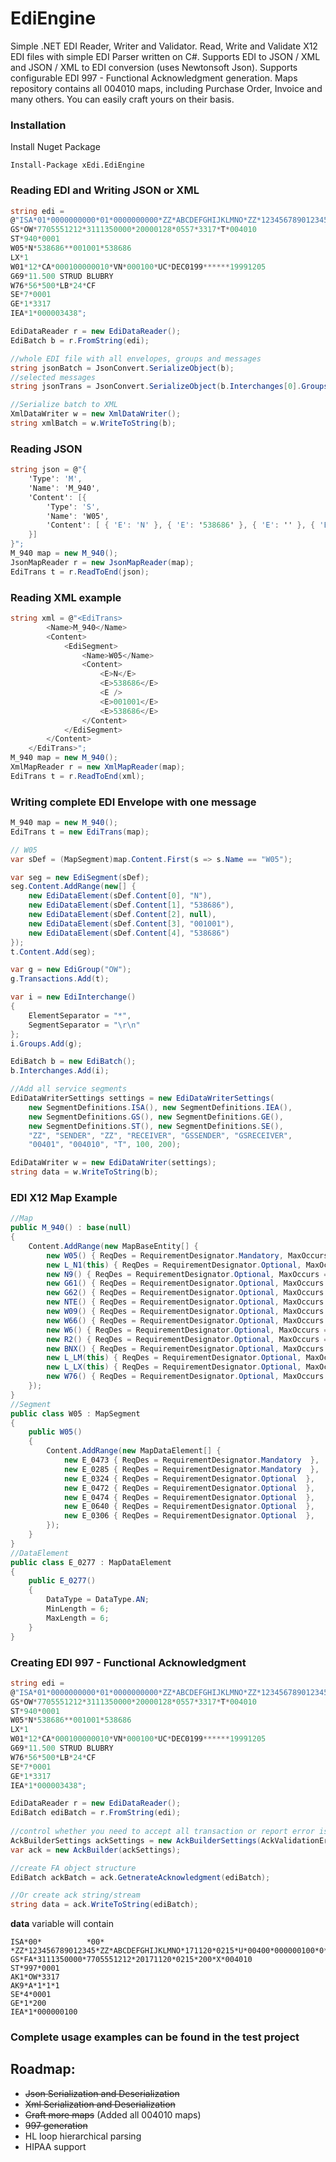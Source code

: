 # EdiEngine
Simple .NET EDI Reader, Writer and Validator.
Read, Write and Validate X12 EDI files with simple EDI Parser written on C#.
Supports EDI to JSON / XML and JSON / XML to EDI conversion (uses Newtonsoft Json).
Supports configurable EDI 997 - Functional Acknowledgment generation.
Maps repository contains all 004010 maps, including Purchase Order, Invoice and many others.
You can easily craft yours on their basis.

### Installation
Install Nuget Package
```
Install-Package xEdi.EdiEngine
```
### Reading EDI and Writing JSON or XML 
```cs
string edi =
@"ISA*01*0000000000*01*0000000000*ZZ*ABCDEFGHIJKLMNO*ZZ*123456789012345*101127*1719*U*00400*000003438*0*P*>
GS*OW*7705551212*3111350000*20000128*0557*3317*T*004010
ST*940*0001
W05*N*538686**001001*538686
LX*1
W01*12*CA*000100000010*VN*000100*UC*DEC0199******19991205
G69*11.500 STRUD BLUBRY
W76*56*500*LB*24*CF
SE*7*0001
GE*1*3317
IEA*1*000003438";

EdiDataReader r = new EdiDataReader();
EdiBatch b = r.FromString(edi);

//whole EDI file with all envelopes, groups and messages
string jsonBatch = JsonConvert.SerializeObject(b);
//selected messages
string jsonTrans = JsonConvert.SerializeObject(b.Interchanges[0].Groups[0].Transactions[0]);

//Serialize batch to XML
XmlDataWriter w = new XmlDataWriter();
string xmlBatch = w.WriteToString(b);
```
### Reading JSON
```cs
string json = @"{
    'Type': 'M',
    'Name': 'M_940',
    'Content': [{
        'Type': 'S',
        'Name': 'W05',
        'Content': [ { 'E': 'N' }, { 'E': '538686' }, { 'E': '' }, { 'E': '001001' }, { 'E': '538686' }]
    }]
}";
M_940 map = new M_940();
JsonMapReader r = new JsonMapReader(map);
EdiTrans t = r.ReadToEnd(json);
```
### Reading XML example
```cs
string xml = @"<EdiTrans>
        <Name>M_940</Name>
        <Content>
            <EdiSegment>
                <Name>W05</Name>
                <Content>
                    <E>N</E>
                    <E>538686</E>
                    <E />
                    <E>001001</E>
                    <E>538686</E>
                </Content>
            </EdiSegment>
        </Content>
    </EdiTrans>";
M_940 map = new M_940();
XmlMapReader r = new XmlMapReader(map);
EdiTrans t = r.ReadToEnd(xml);
```
### Writing complete EDI Envelope with one message
```cs
M_940 map = new M_940();
EdiTrans t = new EdiTrans(map);

// W05
var sDef = (MapSegment)map.Content.First(s => s.Name == "W05");

var seg = new EdiSegment(sDef);
seg.Content.AddRange(new[] {
    new EdiDataElement(sDef.Content[0], "N"),
    new EdiDataElement(sDef.Content[1], "538686"),
    new EdiDataElement(sDef.Content[2], null),
    new EdiDataElement(sDef.Content[3], "001001"),
    new EdiDataElement(sDef.Content[4], "538686")
});
t.Content.Add(seg);

var g = new EdiGroup("OW");
g.Transactions.Add(t);

var i = new EdiInterchange()
{
    ElementSeparator = "*",
    SegmentSeparator = "\r\n"
};
i.Groups.Add(g);

EdiBatch b = new EdiBatch();
b.Interchanges.Add(i);

//Add all service segments
EdiDataWriterSettings settings = new EdiDataWriterSettings(
    new SegmentDefinitions.ISA(), new SegmentDefinitions.IEA(),
    new SegmentDefinitions.GS(), new SegmentDefinitions.GE(),
    new SegmentDefinitions.ST(), new SegmentDefinitions.SE(),
    "ZZ", "SENDER", "ZZ", "RECEIVER", "GSSENDER", "GSRECEIVER",
    "00401", "004010", "T", 100, 200);

EdiDataWriter w = new EdiDataWriter(settings);
string data = w.WriteToString(b);
```
### EDI X12 Map Example
```cs
//Map
public M_940() : base(null)
{
    Content.AddRange(new MapBaseEntity[] {
        new W05() { ReqDes = RequirementDesignator.Mandatory, MaxOccurs = 1 },
        new L_N1(this) { ReqDes = RequirementDesignator.Optional, MaxOccurs = 10 },
        new N9() { ReqDes = RequirementDesignator.Optional, MaxOccurs = 10 },
        new G61() { ReqDes = RequirementDesignator.Optional, MaxOccurs = 3 },
        new G62() { ReqDes = RequirementDesignator.Optional, MaxOccurs = 10 },
        new NTE() { ReqDes = RequirementDesignator.Optional, MaxOccurs = 999999 },
        new W09() { ReqDes = RequirementDesignator.Optional, MaxOccurs = 1 },
        new W66() { ReqDes = RequirementDesignator.Optional, MaxOccurs = 1 },
        new W6() { ReqDes = RequirementDesignator.Optional, MaxOccurs = 1 },
        new R2() { ReqDes = RequirementDesignator.Optional, MaxOccurs = 13 },
        new BNX() { ReqDes = RequirementDesignator.Optional, MaxOccurs = 1 },
        new L_LM(this) { ReqDes = RequirementDesignator.Optional, MaxOccurs = 10 },
        new L_LX(this) { ReqDes = RequirementDesignator.Optional, MaxOccurs = 999999 },
        new W76() { ReqDes = RequirementDesignator.Optional, MaxOccurs = 1 },
    });
}
//Segment
public class W05 : MapSegment
{
    public W05()
    {
        Content.AddRange(new MapDataElement[] {
            new E_0473 { ReqDes = RequirementDesignator.Mandatory  },
            new E_0285 { ReqDes = RequirementDesignator.Mandatory  },
            new E_0324 { ReqDes = RequirementDesignator.Optional  },
            new E_0472 { ReqDes = RequirementDesignator.Optional  },
            new E_0474 { ReqDes = RequirementDesignator.Optional  },
            new E_0640 { ReqDes = RequirementDesignator.Optional  },
            new E_0306 { ReqDes = RequirementDesignator.Optional  },
        });
    }
}
//DataElement
public class E_0277 : MapDataElement
{
    public E_0277()
    {
        DataType = DataType.AN;
        MinLength = 6;
        MaxLength = 6;
    }
}
```
### Creating EDI 997 - Functional Acknowledgment
```cs
string edi =
@"ISA*01*0000000000*01*0000000000*ZZ*ABCDEFGHIJKLMNO*ZZ*123456789012345*101127*1719*U*00400*000003438*0*P*>
GS*OW*7705551212*3111350000*20000128*0557*3317*T*004010
ST*940*0001
W05*N*538686**001001*538686
LX*1
W01*12*CA*000100000010*VN*000100*UC*DEC0199******19991205
G69*11.500 STRUD BLUBRY
W76*56*500*LB*24*CF
SE*7*0001
GE*1*3317
IEA*1*000003438";

EdiDataReader r = new EdiDataReader();
EdiBatch ediBatch = r.FromString(edi);
            
//control whether you need to accept all transaction or report error is such.
AckBuilderSettings ackSettings = new AckBuilderSettings(AckValidationErrorBehavour.AcceptAll, false, 100, 200);
var ack = new AckBuilder(ackSettings);

//create FA object structure
EdiBatch ackBatch = ack.GetnerateAcknowledgment(ediBatch);

//Or create ack string/stream 
string data = ack.WriteToString(ediBatch);
```
**data** variable will contain 
```
ISA*00*          *00*          *ZZ*123456789012345*ZZ*ABCDEFGHIJKLMNO*171120*0215*U*00400*000000100*0*P*>
GS*FA*3111350000*7705551212*20171120*0215*200*X*004010
ST*997*0001
AK1*OW*3317
AK9*A*1*1*1
SE*4*0001
GE*1*200
IEA*1*000000100
```
### Complete usage examples can be found in the test project
## Roadmap:
 - ~~Json Serialization and Deserialization~~
 - ~~Xml Serialization and Deserialization~~
 - ~~Craft more maps~~ (Added all 004010 maps)
 - ~~997 generation~~
 - HL loop hierarchical parsing 
 - HIPAA support

